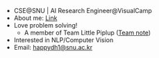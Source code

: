 - CSE@SNU | AI Research Engineer@VisualCamp
- About me: [Link](http://DHdroid.github.io/about/)
- Love problem solving!
  - A member of Team Little Piplup ([Team note](https://github.com/gratus907/Little_Piplup))
- Interested in NLP/Computer Vision
- Email: happydh1@snu.ac.kr
